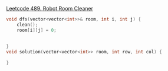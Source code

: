 [Leetcode 489. Robot Room Cleaner](https://leetcode.ca/all/489.html)

```cpp
void dfs(vector<vector<int>>& room, int i, int j) {
	clean();
	room[i][j] = 0;
	
	
}
void solution(vector<vector<int>> room, int row, int col) {
	
}
```